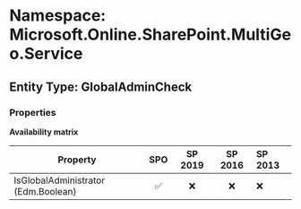 # Namespace: Microsoft.Online.SharePoint.MultiGeo.Service

## Entity Type: GlobalAdminCheck

### Properties

**Availability matrix**

Property | SPO | SP 2019 | SP 2016 | SP 2013
----------|:---:|:-------:|:-------:|:-------
IsGlobalAdministrator (Edm.Boolean) | ✅ | ❌ | ❌ | ❌